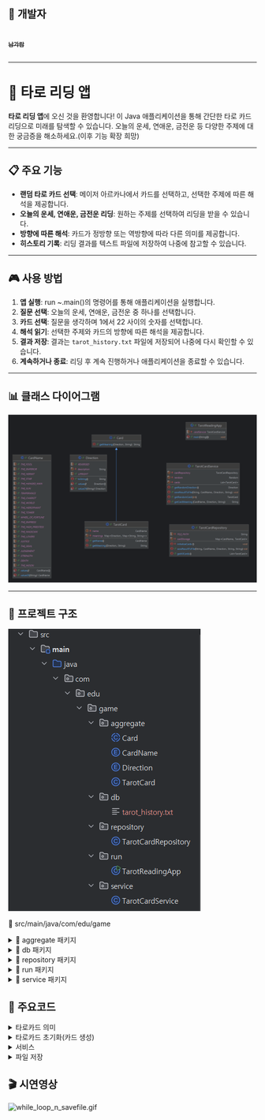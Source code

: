 ## 👥 개발자
<table>
  <tr>
      <a href="https://github.com/catnine11">
        <img src="https://avatars.githubusercontent.com/u/134343781?v=4" width="100px;" alt=""/>
        <br />
        <sub><b>남가람</b></sub>
      </a>
  </tr>
</table>

----
# 🔮 타로 리딩 앱

**타로 리딩 앱**에 오신 것을 환영합니다! 이 Java 애플리케이션을 통해 간단한 타로 카드 리딩으로 미래를 탐색할 수 있습니다. 오늘의 운세, 연애운, 금전운 등 다양한 주제에 대한 궁금증을 해소하세요.(이후 기능 확장 희망)

----
## 📋 주요 기능

- **랜덤 타로 카드 선택**: 메이저 아르카나에서 카드를 선택하고, 선택한 주제에 따른 해석을 제공합니다.
- **오늘의 운세, 연애운, 금전운 리딩**: 원하는 주제를 선택하여 리딩을 받을 수 있습니다.
- **방향에 따른 해석**: 카드가 정방향 또는 역방향에 따라 다른 의미를 제공합니다.
- **히스토리 기록**: 리딩 결과를 텍스트 파일에 저장하여 나중에 참고할 수 있습니다.

----
## 🎮 사용 방법

1. **앱 실행**: run ~.main()의 명령어를 통해 애플리케이션을 실행합니다.
2. **질문 선택**: 오늘의 운세, 연애운, 금전운 중 하나를 선택합니다.
3. **카드 선택**: 질문을 생각하며 1에서 22 사이의 숫자를 선택합니다.
4. **해석 읽기**: 선택한 주제와 카드의 방향에 따른 해석을 제공합니다.
5. **결과 저장**: 결과는 `tarot_history.txt` 파일에 저장되어 나중에 다시 확인할 수 있습니다.
6. **계속하거나 종료**: 리딩 후 계속 진행하거나 애플리케이션을 종료할 수 있습니다.

----
## 📊 클래스 다이어그램

 <img src="img/classDiagram.png" alt="classDiagram.png">

----
## 📂 프로젝트 구조
 <img src="img/프로젝트 구조.png" alt="프로젝트 구조.png">

📂 src/main/java/com/edu/game

<details>
<summary>🔹 aggregate 패키지</summary>

- **Card**  
  카드 객체를 정의하는 클래스입니다. 모든 카드의 공통 속성과 동작을 정의합니다.

- **CardName**  
  카드를 식별하는 데 사용되는 카드 이름을 정의합니다. 각 타로 카드의 이름을 열거형(enum)으로 관리합니다.

- **Direction**  
  카드의 방향을 열거형(enum)으로 관리하는 클래스입니다. 카드를 정방향 또는 역방향으로 해석할 수 있도록 도와줍니다.

- **TarotCard**  
  타로 카드에 특화된 클래스입니다. Card 클래스를 상속하며, 각 타로 카드의 방향에 따른 의미를 나타내줍니다.

</details>

<details>
<summary>🔹 db 패키지</summary>

- **tarot_history.txt**  
  타로 카드 읽기 기록이 저장되는 파일입니다. 사용자의 과거 기록을 조회할 수 있는 데이터를 포함합니다.

</details>

<details>
<summary>🔹 repository 패키지</summary>

- **TarotCardRepository**  
  데이터베이스나 파일에서 타로 카드 데이터를 불러오고 저장하는 기능을 담당하는 클래스입니다. 주로 tarot_history.txt 파일과 상호작용합니다.

</details>

<details>
<summary>🔹 run 패키지</summary>

- **TarotReadingApp**  
  애플리케이션의 진입점 클래스입니다. 프로그램을 실행하고 타로 리딩 프로세스를 시작합니다.

</details>

<details>
<summary>🔹 service 패키지</summary>

- **TarotCardService**  
  타로 카드 읽기 기능의 비즈니스 로직을 담당하는 클래스입니다. 카드 읽기, 카드 섞기, 기록 관리 등 주요 기능이 구현되어 있습니다.
</details>

## 📌 주요코드
<details>
<summary> 타로카드 의미</summary>
<img src="img/tarotcard.png" alt="tarotcard.png">

</details>

<details>
<summary> 타로카드 초기화(카드 생성) </summary>
<img src="img/repo_initialize_tarot.png" alt="repo_initialize_tarot.png">
</details>

<details>
<summary> 서비스 </summary>
<img src="img/service.png" alt="service.png">
</details>

<details>
<summary> 파일 저장 </summary>
<img src="img/repo_saveFile.png" alt="repo_saveFile.png">
</details>

## 🎬 시연영상
<img src="img/while_loop_n_savefile.gif" alt="while_loop_n_savefile.gif">


